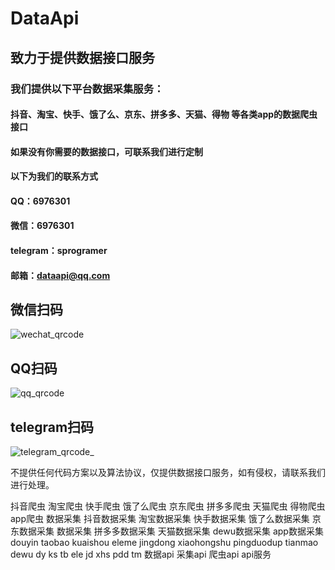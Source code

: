 # DataApi
## 致力于提供数据接口服务 

### 我们提供以下平台数据采集服务：
#### 抖音、淘宝、快手、饿了么、京东、拼多多、天猫、得物 等各类app的数据爬虫接口
#### 如果没有你需要的数据接口，可联系我们进行定制
#### 以下为我们的联系方式
#### QQ：6976301 
#### 微信：6976301  
#### telegram：sprogramer  
#### 邮箱：dataapi@qq.com   
## 微信扫码
![wechat_qrcode](https://user-images.githubusercontent.com/124868171/217749002-071baa8e-11ea-4541-ba15-416729808710.png)

## QQ扫码
![qq_qrcode](https://user-images.githubusercontent.com/124868171/221887286-d7dcaccd-9787-4215-98a5-0577d9a333b5.png)

## telegram扫码
![telegram_qrcode_](https://user-images.githubusercontent.com/124868171/217765139-93a37c37-424b-453a-8642-34d788a1761d.png)

不提供任何代码方案以及算法协议，仅提供数据接口服务，如有侵权，请联系我们进行处理。 

抖音爬虫 淘宝爬虫 快手爬虫 饿了么爬虫 京东爬虫 拼多多爬虫 天猫爬虫 得物爬虫 app爬虫 数据采集 抖音数据采集 淘宝数据采集 快手数据采集 饿了么数据采集 京东数据采集 数据采集 拼多多数据采集 天猫数据采集 dewu数据采集 app数据采集 douyin taobao kuaishou eleme jingdong xiaohongshu pingduodup tianmao dewu dy ks tb ele jd xhs pdd tm 数据api 采集api 爬虫api api服务     
 
 
